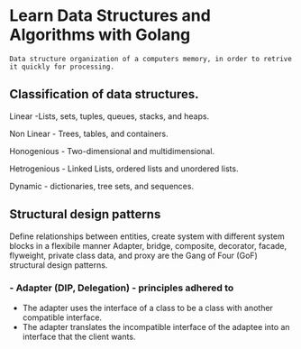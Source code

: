 
# Learn Data Structures and Algorithms with Golang

```
Data structure organization of a computers memory, in order to retrive it quickly for processing. 

```

## Classification of data structures. 
Linear -Lists, sets, tuples, queues, stacks, and heaps.

Non Linear - Trees, tables, and containers.

Honogenious - Two-dimensional and multidimensional.

Hetrogenious - Linked Lists, ordered lists and unordered lists. 

Dynamic - dictionaries, tree sets, and sequences.

## Structural design patterns 
Define relationships between entities, create system with different system blocks in a flexibile manner
Adapter, bridge, composite, decorator, facade, flyweight, private class data, and proxy are the Gang of Four (GoF) structural design patterns.

### - Adapter (DIP, Delegation) - principles adhered to 
- The adapter uses the interface of a class to be a class with another compatible interface.
- The adapter translates the incompatible interface of the adaptee into an interface that the client wants.